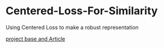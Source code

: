 # Centered-Loss-For-Similarity
Using Centered Loss to make a robust representation 


[ project base and Article ](https://www.robots.ox.ac.uk/~vgg/data/flowers/102/)
